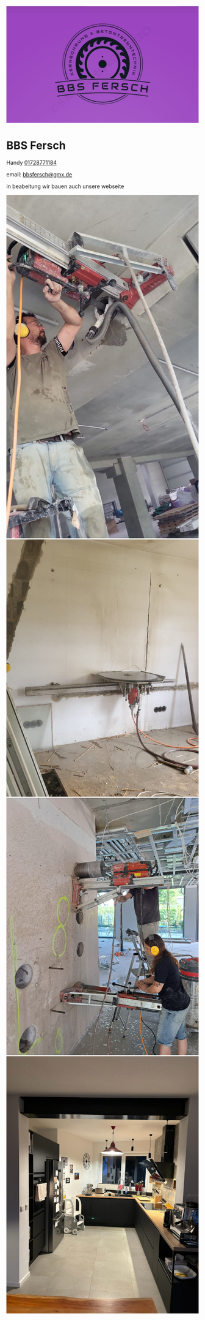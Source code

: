 
<script type="text/javascript" src="https://smartarget.online/loader.js?u=75366091063263cadf71991fbfb81be047b447d8"></script>

![logo](./IMG-20240314-WA0008.png)
# BBS Fersch

Handy  [01728771184](tel:01728771184)

email:  [bbsfersch@gmx.de](mailto:bbsfersch@gmx.de)


in beabeitung 
wir bauen auch unsere webseite

![logo](./IMG-20240314-WA0009.jpg)
![logo](./IMG-20240314-WA0010.jpg)
![logo](./IMG-20240314-WA0011.jpg)
![logo](./IMG-20240314-WA0012.jpg)
